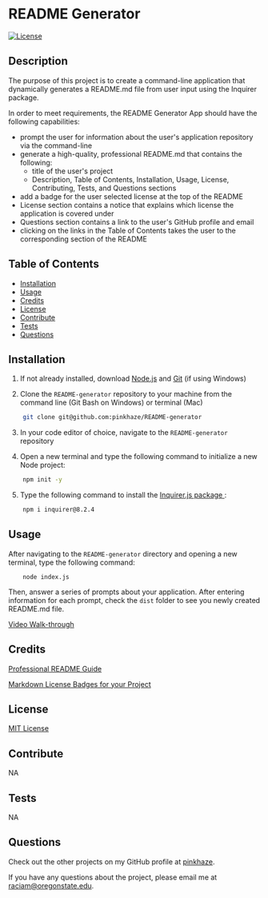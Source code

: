 # README Generator

  [![License](https://img.shields.io/badge/License-MIT-orange.svg)](https://choosealicense.com/licenses/mit/)

  ## Description

  The purpose of this project is to create a command-line application that dynamically generates a README.md file from user input using the Inquirer package.
  
  In order to meet requirements, the README Generator App should have the following capabilities:

 * prompt the user for information about the user's application repository via the command-line
 * generate a high-quality, professional README.md that contains the following:
      - title of the user's project
      - Description, Table of Contents, Installation, Usage, License, Contributing, Tests, and Questions sections
 * add a badge for the user selected license at the top of the README
 * License section contains a notice that explains which license the application is covered under
 * Questions section contains a link to the user's GitHub profile and email
 * clicking on the links in the Table of Contents takes the user to the corresponding section of the README

  ## Table of Contents
  - [Installation](#installation)
  - [Usage](#usage)
  - [Credits](#credits)
  - [License](#license)
  - [Contribute](#contribute)
  - [Tests](#tests)
  - [Questions](#questions)
  
  ## Installation

  1. If not already installed, download [Node.js](https://nodejs.org/en/download) and [Git](https://git-scm.com) (if using Windows)
  
  2. Clone the `README-generator` repository to your machine from the command line (Git Bash on Windows) or terminal (Mac)
  
  ```bash
      git clone git@github.com:pinkhaze/README-generator
  ```

  3. In your code editor of choice, navigate to the `README-generator` repository

  4. Open a new terminal and type the following command to initialize a new Node project:

  ```bash
      npm init -y
  ```

  5. Type the following command to install the [Inquirer.js package ]('https://www.npmjs.com/package.inquirer/v/8.2.4):

  ```bash
      npm i inquirer@8.2.4
  ```

  ## Usage

  After navigating to the `README-generator` directory and opening a new terminal, type the following command:

        node index.js

  Then, answer a series of prompts about your application. After entering information for each prompt, check the `dist` folder to see you newly created README.md file.

  [Video Walk-through](https://drive.google.com/file/d/1abiVThM2o9MUkr-O42iWScVEhLtummAh/view?usp=sharing)

  ## Credits
  
  [Professional README Guide](https://coding-boot-camp.github.io/full-stack/github/professional-readme-guide) 

  [Markdown License Badges for your Project](https://gist.github.com/lukas-h/2a5d00690736b4c3a7ba)

  ## License

  [MIT License](https://choosealicense.com/licenses/mit/)

  ## Contribute

  NA
  
  ## Tests

  NA

  ## Questions

  Check out the other projects on my GitHub profile at [pinkhaze](https://github.com/pinkhaze).

  If you have any questions about the project, please email me at raciam@oregonstate.edu.
